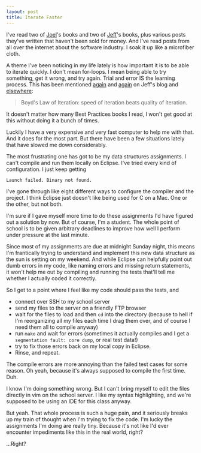 ```yaml
---
layout: post
title: Iterate Faster
---
```

I've read two of [Joel](http://www.joelonsoftware.com/AboutMe.html)'s books and two of [Jeff](http://blog.codinghorror.com/about-me/)'s books, plus various posts they've written that haven't been sold for money. And I've read posts from all over the internet about the software industry. I soak it up like a microfiber cloth.

A theme I've been noticing in my life lately is how important it is to be able to iterate quickly. I don't mean for-loops. I mean being able to try something, get it wrong, and try again. Trial and error IS the learning process. This has been mentioned [again](http://blog.codinghorror.com/boyds-law-of-iteration/) and [again](http://blog.codinghorror.com/go-that-way-really-fast/) on Jeff's blog and [elsewhere](http://readwrite.com/2010/09/13/does-speed-trump-quality-for-startup-iteration):

>Boyd's Law of Iteration: speed of iteration beats quality of iteration.

It doesn't matter how many Best Practices books I read, I won't get good at this without doing it a bunch of times.

Luckily I have a very expensive and very fast computer to help me with that. And it does for the most part. But there have been a few situations lately that have slowed me down considerably.

The most frustrating one has got to be my data structures assignments. I can't compile and run them locally on Eclipse. I've tried every kind of configuration. I just keep getting

    Launch failed. Binary not found.

I've gone through like eight different ways to configure the compiler and the project. I think Eclipse just doesn't like being used for C on a Mac. One or the other, but not both.

I'm sure if I gave myself more time to do these assignments I'd have figured out a solution by now. But of course, I'm a student. The whole point of school is to be given arbitrary deadlines to improve how well I perform under pressure at the last minute.

Since most of my assignments are due at midnight Sunday night, this means I'm frantically trying to understand and implement this new data structure as the sun is setting on my weekend. And while Eclipse can helpfully point out dumb errors in my code, like naming errors and missing return statements, it won't help me out by compiling and running the tests that'll tell me whether I actually coded it correctly.

So I get to a point where I feel like my code should pass the tests, and

- connect over SSH to my school server
- send my files to the server on a friendly FTP browser
- wait for the files to load and then `cd` into the directory (because to hell if I'm reorganizing all my files each time I drag them over, and of course I need them all to compile anyway)
- run `make` and wait for errors (sometimes it actually compiles and I get a `segmentation fault: core dump`, or real test data!)
- try to fix those errors back on my local copy in Eclipse.
- Rinse, and repeat.

The compile errors are more annoying than the failed test cases for some reason. Oh yeah, because it's always supposed to compile the first time. Duh.

I know I'm doing something wrong. But I can't bring myself to edit the files directly in vim on the school server. I like my syntax highlighting, and we're supposed to be using an IDE for this class anyway.

But yeah. That whole process is such a huge pain, and it seriously breaks up my train of thought when I'm trying to fix the code. I'm lucky the assignments I'm doing are really tiny. Because it's not like I'd ever encounter impediments like this in the real world, right?

...Right?